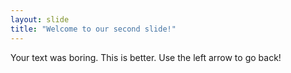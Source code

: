 ```yaml
---
layout: slide
title: "Welcome to our second slide!"
---
```

Your text was boring. This is better.
Use the left arrow to go back!
